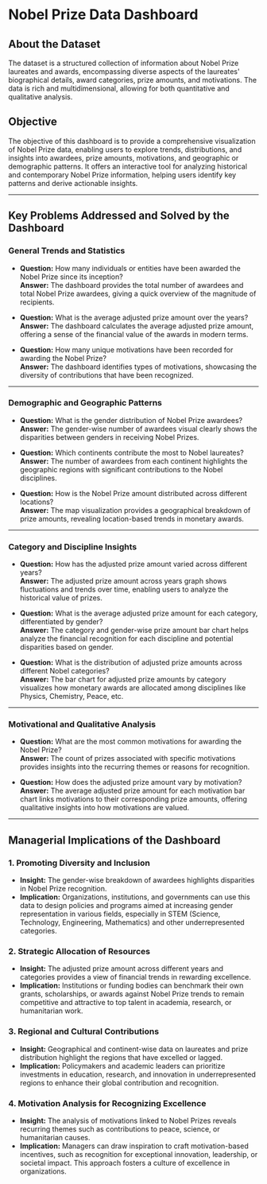 # Nobel Prize Data Dashboard

## About the Dataset
The dataset is a structured collection of information about Nobel Prize laureates and awards, encompassing diverse aspects of the laureates' biographical details, award categories, prize amounts, and motivations. The data is rich and multidimensional, allowing for both quantitative and qualitative analysis.

## Objective
The objective of this dashboard is to provide a comprehensive visualization of Nobel Prize data, enabling users to explore trends, distributions, and insights into awardees, prize amounts, motivations, and geographic or demographic patterns. It offers an interactive tool for analyzing historical and contemporary Nobel Prize information, helping users identify key patterns and derive actionable insights.

---

## Key Problems Addressed and Solved by the Dashboard

### General Trends and Statistics
- **Question:** How many individuals or entities have been awarded the Nobel Prize since its inception?  
  **Answer:** The dashboard provides the total number of awardees and total Nobel Prize awardees, giving a quick overview of the magnitude of recipients.

- **Question:** What is the average adjusted prize amount over the years?  
  **Answer:** The dashboard calculates the average adjusted prize amount, offering a sense of the financial value of the awards in modern terms.

- **Question:** How many unique motivations have been recorded for awarding the Nobel Prize?  
  **Answer:** The dashboard identifies types of motivations, showcasing the diversity of contributions that have been recognized.

---

### Demographic and Geographic Patterns
- **Question:** What is the gender distribution of Nobel Prize awardees?  
  **Answer:** The gender-wise number of awardees visual clearly shows the disparities between genders in receiving Nobel Prizes.

- **Question:** Which continents contribute the most to Nobel laureates?  
  **Answer:** The number of awardees from each continent highlights the geographic regions with significant contributions to the Nobel disciplines.

- **Question:** How is the Nobel Prize amount distributed across different locations?  
  **Answer:** The map visualization provides a geographical breakdown of prize amounts, revealing location-based trends in monetary awards.

---

### Category and Discipline Insights
- **Question:** How has the adjusted prize amount varied across different years?  
  **Answer:** The adjusted prize amount across years graph shows fluctuations and trends over time, enabling users to analyze the historical value of prizes.

- **Question:** What is the average adjusted prize amount for each category, differentiated by gender?  
  **Answer:** The category and gender-wise prize amount bar chart helps analyze the financial recognition for each discipline and potential disparities based on gender.

- **Question:** What is the distribution of adjusted prize amounts across different Nobel categories?  
  **Answer:** The bar chart for adjusted prize amounts by category visualizes how monetary awards are allocated among disciplines like Physics, Chemistry, Peace, etc.

---

### Motivational and Qualitative Analysis
- **Question:** What are the most common motivations for awarding the Nobel Prize?  
  **Answer:** The count of prizes associated with specific motivations provides insights into the recurring themes or reasons for recognition.

- **Question:** How does the adjusted prize amount vary by motivation?  
  **Answer:** The average adjusted prize amount for each motivation bar chart links motivations to their corresponding prize amounts, offering qualitative insights into how motivations are valued.

---

## Managerial Implications of the Dashboard

### 1. Promoting Diversity and Inclusion
- **Insight:** The gender-wise breakdown of awardees highlights disparities in Nobel Prize recognition.  
- **Implication:** Organizations, institutions, and governments can use this data to design policies and programs aimed at increasing gender representation in various fields, especially in STEM (Science, Technology, Engineering, Mathematics) and other underrepresented categories.

### 2. Strategic Allocation of Resources
- **Insight:** The adjusted prize amount across different years and categories provides a view of financial trends in rewarding excellence.  
- **Implication:** Institutions or funding bodies can benchmark their own grants, scholarships, or awards against Nobel Prize trends to remain competitive and attractive to top talent in academia, research, or humanitarian work.

### 3. Regional and Cultural Contributions
- **Insight:** Geographical and continent-wise data on laureates and prize distribution highlight the regions that have excelled or lagged.  
- **Implication:** Policymakers and academic leaders can prioritize investments in education, research, and innovation in underrepresented regions to enhance their global contribution and recognition.

### 4. Motivation Analysis for Recognizing Excellence
- **Insight:** The analysis of motivations linked to Nobel Prizes reveals recurring themes such as contributions to peace, science, or humanitarian causes.  
- **Implication:** Managers can draw inspiration to craft motivation-based incentives, such as recognition for exceptional innovation, leadership, or societal impact. This approach fosters a culture of excellence in organizations.

